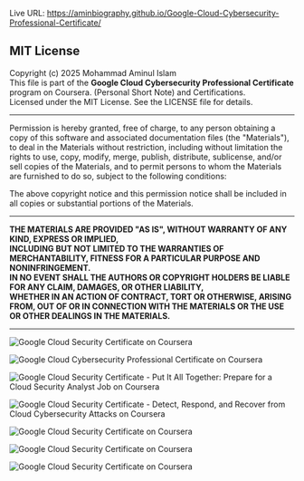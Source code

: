                                                                          
Live URL: https://aminbiography.github.io/Google-Cloud-Cybersecurity-Professional-Certificate/
     
           
## MIT License

Copyright (c) 2025 Mohammad Aminul Islam  
This file is part of the **Google Cloud Cybersecurity Professional Certificate** program on Coursera. (Personal Short Note) and Certifications.  
Licensed under the MIT License. See the LICENSE file for details.

--- 

Permission is hereby granted, free of charge, to any person obtaining a copy of this software and associated documentation files (the "Materials"), to deal in the Materials without restriction, including without limitation the rights to use, copy, modify, merge, publish, distribute, sublicense, and/or sell copies of the Materials, and to permit persons to whom the Materials are furnished to do so, subject to the following conditions:

The above copyright notice and this permission notice shall be included in all copies or substantial portions of the Materials.

---

**THE MATERIALS ARE PROVIDED "AS IS", WITHOUT WARRANTY OF ANY KIND, EXPRESS OR IMPLIED,**  
**INCLUDING BUT NOT LIMITED TO THE WARRANTIES OF MERCHANTABILITY, FITNESS FOR A PARTICULAR PURPOSE AND NONINFRINGEMENT.**  
**IN NO EVENT SHALL THE AUTHORS OR COPYRIGHT HOLDERS BE LIABLE FOR ANY CLAIM, DAMAGES, OR OTHER LIABILITY,**  
**WHETHER IN AN ACTION OF CONTRACT, TORT OR OTHERWISE, ARISING FROM, OUT OF OR IN CONNECTION WITH THE MATERIALS OR THE USE OR OTHER DEALINGS IN THE MATERIALS.**

---
![Google Cloud Security Certificate on Coursera](https://images.credly.com/images/505080ad-3731-4b1d-98df-347655a45750/image.png)

![Google Cloud Cybersecurity Professional Certificate on Coursera](https://coursera-certificate-images.s3.amazonaws.com/9CH6GVDJC4C4)

![Google Cloud Security Certificate - Put It All Together: Prepare for a Cloud Security Analyst Job on Coursera](https://s3.amazonaws.com/coursera_assets/meta_images/generated/CERTIFICATE_LANDING_PAGE/CERTIFICATE_LANDING_PAGE~ASM3SX6BCYEX/CERTIFICATE_LANDING_PAGE~ASM3SX6BCYEX.jpeg)

![Google Cloud Security Certificate - Detect, Respond, and Recover from Cloud Cybersecurity Attacks on Coursera](https://coursera-certificate-images.s3.amazonaws.com/SAX1P15UMGR1)

![Google Cloud Security Certificate on Coursera](https://s3.amazonaws.com/coursera_assets/meta_images/generated/CERTIFICATE_LANDING_PAGE/CERTIFICATE_LANDING_PAGE~ZDK560Z98F5F/CERTIFICATE_LANDING_PAGE~ZDK560Z98F5F.jpeg)

![Google Cloud Security Certificate on Coursera](https://s3.amazonaws.com/coursera_assets/meta_images/generated/CERTIFICATE_LANDING_PAGE/CERTIFICATE_LANDING_PAGE~1TWPUJKUR2PL/CERTIFICATE_LANDING_PAGE~1TWPUJKUR2PL.jpeg)

![Google Cloud Security Certificate on Coursera](https://s3.amazonaws.com/coursera_assets/meta_images/generated/CERTIFICATE_LANDING_PAGE/CERTIFICATE_LANDING_PAGE~4KW6FJ8SGYCM/CERTIFICATE_LANDING_PAGE~4KW6FJ8SGYCM.jpeg)
  
